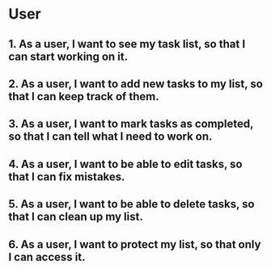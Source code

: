 # User
## 1. As a user, I want to see my task list, so that I can start working on it.
## 2. As a user, I want to add new tasks to my list, so that I can keep track of them.
## 3. As a user, I want to mark tasks as completed, so that I can tell what I need to work on.
## 4. As a user, I want to be able to edit tasks, so that I can fix mistakes.
## 5. As a user, I want to be able to delete tasks, so that I can clean up my list.
## 6. As a user, I want to protect my list, so that only I can access it.